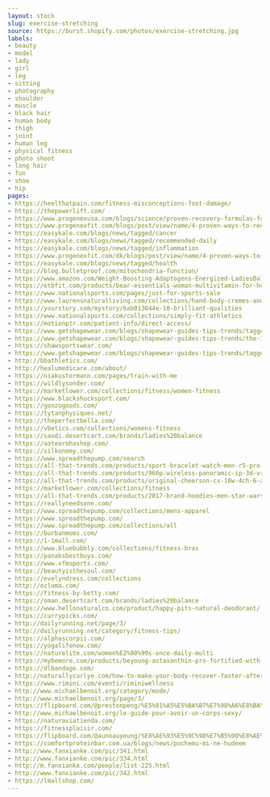```yaml
---
layout: stock
slug: exercise-stretching
source: https://burst.shopify.com/photos/exercise-stretching.jpg
labels:
- beauty
- model
- lady
- girl
- leg
- sitting
- photography
- shoulder
- muscle
- black hair
- human body
- thigh
- joint
- human leg
- physical fitness
- photo shoot
- long hair
- fun
- shoe
- hip
pages:
- https://heelthatpain.com/fitness-misconceptions-foot-damage/
- https://thepowerlift.com/
- https://www.progenexusa.com/blogs/science/proven-recovery-formulas-for-post-workout
- https://www.progenexfit.com/blogs/post/view/name/4-proven-ways-to-recover-post-workout-2117/
- https://easykale.com/blogs/news/tagged/cancer
- https://easykale.com/blogs/news/tagged/recommended-daily
- https://easykale.com/blogs/news/tagged/inflammation
- https://www.progenexfit.com/dk/blogs/post/view/name/4-proven-ways-to-recover-post-workout-2117/
- https://easykale.com/blogs/news/tagged/health
- https://blog.bulletproof.com/mitochondria-function/
- https://www.amazon.com/Weight-Boosting-Adaptogens-Energized-LadiesBalance/dp/B01MAWJ4GV
- https://etbfit.com/products/bear-essentials-woman-multivitamin-for-her
- https://www.nationalsports.com/pages/just-for-sports-sale
- https://www.laurensnaturalliving.com/collections/hand-body-cremes-and-lotions/products/paramount-facial-cleanser
- https://yourstory.com/mystory/6ab013644e-10-brilliant-qualities
- https://www.nationalsports.com/collections/simply-fit-athletics
- https://motionptr.com/patient-info/direct-access/
- https://www.getshapewear.com/blogs/shapewear-guides-tips-trends/tagged/after-pregnancy
- https://www.getshapewear.com/blogs/shapewear-guides-tips-trends/the-3-best-types-of-post-pregnancy-body-shapers-that-are-working-for-me
- https://shawsportswear.com/
- https://www.getshapewear.com/blogs/shapewear-guides-tips-trends/tagged/postpartum-shapewear
- http://bbathletics.com/
- http://healumedicare.com/about/
- https://niakustermann.com/pages/train-with-me
- https://wildlysonder.com/
- https://marketlower.com/collections/fitness/women-fitness
- https://www.blackshucksport.com/
- https://gonzogoods.com/
- https://tytanphysiques.net/
- https://theperfectbella.com/
- https://vbetics.com/collections/womens-fitness
- https://saudi.desertcart.com/brands/ladies%20balance
- https://aotearohashop.com/
- https://silkonomy.com/
- https://www.spreadthepump.com/search
- https://all-that-trends.com/products/sport-bracelet-watch-men-r5-pro-smart-wrist-band-heart-rate-blood-pressure-oxygen-oximeter-watches-intelligent-for-ios-android?variant=6309137285163
- https://all-that-trends.com/products/960p-wireless-panoramic-ip-3d-vr-camera-wifi-light-blub-fisheye-surveillance-180-360-degree-cctv-home-security-mini-cam
- https://all-that-trends.com/products/original-cheerson-cx-10w-4ch-6-axis-gyro-wifi-fpv-drone-rtf-mini-rc-quadcopter-with-0-3mp-camera
- https://marketlower.com/collections/fitness
- https://all-that-trends.com/products/2017-brand-hoodies-men-star-wars-trust-me-im-a-jedi-hooded-zipper-hoodie-sweatshirt
- https://reallyneedsone.com/
- https://www.spreadthepump.com/collections/mens-apparel
- https://www.spreadthepump.com/
- https://www.spreadthepump.com/collections/all
- https://burbanmoms.com/
- https://1-1mall.com/
- https://www.bluebubbly.com/collections/fitness-bras
- https://panaksbestbuys.com/
- https://www.xfmsports.com/
- https://beautyisthesoul.com/
- https://evelyndress.com/collections
- http://ozluma.com/
- https://fitness-by-betty.com/
- https://oman.desertcart.com/brands/ladies%20balance
- https://www.hellonaturalco.com/product/happy-pits-natural-deodorant/
- https://currypicks.com/
- http://dailyrunning.net/page/3/
- http://dailyrunning.net/category/fitness-tips/
- https://alphascorpii.com/
- https://yogalifenow.com/
- https://naturelite.com/women%E2%80%99s-once-daily-multi
- https://mybemore.com/products/beyoung-astaxanthin-pro-fortified-with-collagen-nac-omega
- https://dlbandage.com/
- http://naturallycurlye.com/how-to-make-your-body-recover-faster-after-a-workout
- https://www.rimini.com/eventi/riminiwellness
- http://www.michaelbenoit.org/category/mode/
- http://www.michaelbenoit.org/page/3/
- https://flipboard.com/@prestonpeng/%E5%81%A5%E5%BA%B7%E7%98%A6%E8%BA%AB-l70lfgpjz
- http://www.michaelbenoit.org/le-guide-pour-avoir-un-corps-sexy/
- https://naturaviatienda.com/
- https://fitnessplaisir.com/
- https://flipboard.com/@aunoauyeung/%E8%AE%93%E5%9C%98%E7%B5%90%E8%AE%8A%E5%BE%97%E5%88%86%E8%A3%82-ps10cf2iz
- https://comfortproteinbar.com.ua/blogs/news/pochemu-mi-ne-hudeem
- http://www.fanxianke.com/pic/341.html
- http://www.fanxianke.com/pic/334.html
- http://m.fanxianke.com/people/list-225.html
- http://www.fanxianke.com/pic/342.html
- https://lmallshop.com/
---
```

